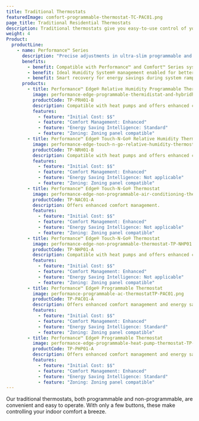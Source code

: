 ```yaml
---
title: Traditional Thermostats
featuredImage: comfort-programmable-thermostat-TC-PAC01.png
page_title: Traditional Residential Thermostats
description: Traditional thermostats give you easy-to-use control of your home comfort anytime. Learn more about Carrier traditional thermostats
weight: 4
Product:
  productLine:
    - name: Performance™ Series
      description: "Precise adjustments in ultra-slim programmable and non-programmable models:"
      benefits:
        - benefit: Compatible with Performance™ and Comfort™ Series systems
        - benefit: Ideal Humidity System® management enabled for better comfort
        - benefit: Smart recovery for energy savings during system ramp-up periods
      products:
        - title: Performance™ Edge® Relative Humidity Programmable Thermostat
          image: performance-edge-programmable-thermidistat-and-hybridheat-thermostat-TP-PRH01-A.png
          productCode: TP-PRH01-B
          description: Compatible with heat pumps and offers enhanced comfort management with the ability to set customized schedules.
          features:
            - feature: "Initial Cost: $$"
            - feature: "Comfort Management: Enhanced"
            - feature: "Energy Saving Intelligence: Standard"
            - feature: "Zoning: Zoning panel compatible"
        - title: Performance™ Edge® Touch-N-Go® Relative Humidity Thermostat
          image: performance-edge-touch-n-go-relative-humidity-thermostat-TP-NRH01.png
          productCode: TP-NRH01-B
          description: Compatible with heat pumps and offers enhanced comfort management.
          features:
            - feature: "Initial Cost: $$"
            - feature: "Comfort Management: Enhanced"
            - feature: "Energy Saving Intelligence: Not applicable"
            - feature: "Zoning: Zoning panel compatible"
        - title: Performance™ Edge® Touch-N-Go® Thermostat
          image: performance-edge-non-programmable-air-conditioning-thermostat-TP-NAC01.png
          productCode: TP-NAC01-A
          description: Offers enhanced comfort management.
          features:
            - feature: "Initial Cost: $$"
            - feature: "Comfort Management: Enhanced"
            - feature: "Energy Saving Intelligence: Not applicable"
            - feature: "Zoning: Zoning panel compatible"
        - title: Performance™ Edge® Touch-N-Go® Thermostat
          image: performance-edge-non-programmable-thermostat-TP-NHP01.png
          productCode: TP-NHP01-A
          description: Compatible with heat pumps and offers enhanced comfort management.
          features:
            - feature: "Initial Cost: $$"
            - feature: "Comfort Management: Enhanced"
            - feature: "Energy Saving Intelligence: Not applicable"
            - feature: "Zoning: Zoning panel compatible"
        - title: Performance™ Edge® Programmable Thermostat
          image: performance-programmable-ac-thermostatTP-PAC01.png
          productCode: TP-PAC01-A
          description: Offers enhanced comfort management and energy savings intelligence with the ability to set customized schedules.
          features:
            - feature: "Initial Cost: $$"
            - feature: "Comfort Management: Enhanced"
            - feature: "Energy Saving Intelligence: Standard"
            - feature: "Zoning: Zoning panel compatible"
        - title: Performance™ Edge® Programmable Thermostat
          image: performance-edge-programmable-heat-pump-thermostat-TP-PHP01.png
          productCode: TP-PHP01-A
          description: Offers enhanced comfort management and energy savings intelligence with the ability to set customized schedules.
          features:
            - feature: "Initial Cost: $$"
            - feature: "Comfort Management: Enhanced"
            - feature: "Energy Saving Intelligence: Standard"
            - feature: "Zoning: Zoning panel compatible"
---
```


Our traditional thermostats, both programmable and non-programmable, are convenient and easy to operate. With only a few buttons, these make controlling your indoor comfort a breeze.
